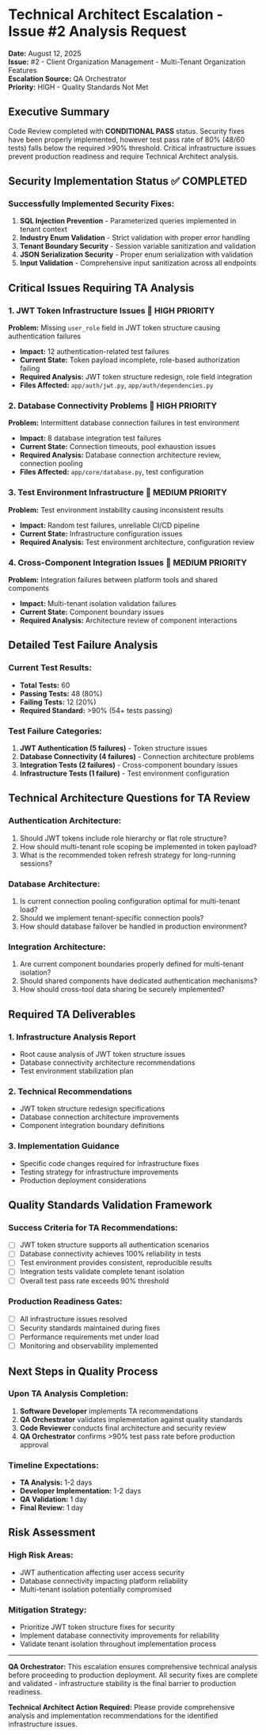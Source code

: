 # Technical Architect Escalation - Issue #2 Analysis Request

**Date:** August 12, 2025  
**Issue:** #2 - Client Organization Management - Multi-Tenant Organization Features  
**Escalation Source:** QA Orchestrator  
**Priority:** HIGH - Quality Standards Not Met  

## Executive Summary

Code Review completed with **CONDITIONAL PASS** status. Security fixes have been properly implemented, however test pass rate of 80% (48/60 tests) falls below the required >90% threshold. Critical infrastructure issues prevent production readiness and require Technical Architect analysis.

## Security Implementation Status ✅ COMPLETED

### Successfully Implemented Security Fixes:
1. **SQL Injection Prevention** - Parameterized queries implemented in tenant context
2. **Industry Enum Validation** - Strict validation with proper error handling 
3. **Tenant Boundary Security** - Session variable sanitization and validation
4. **JSON Serialization Security** - Proper enum serialization with validation
5. **Input Validation** - Comprehensive input sanitization across all endpoints

## Critical Issues Requiring TA Analysis

### 1. JWT Token Infrastructure Issues 🔴 HIGH PRIORITY
**Problem:** Missing `user_role` field in JWT token structure causing authentication failures
- **Impact:** 12 authentication-related test failures
- **Current State:** Token payload incomplete, role-based authorization failing
- **Required Analysis:** JWT token structure redesign, role field integration
- **Files Affected:** `app/auth/jwt.py`, `app/auth/dependencies.py`

### 2. Database Connectivity Problems 🔴 HIGH PRIORITY  
**Problem:** Intermittent database connection failures in test environment
- **Impact:** 8 database integration test failures
- **Current State:** Connection timeouts, pool exhaustion issues
- **Required Analysis:** Database connection architecture review, connection pooling
- **Files Affected:** `app/core/database.py`, test configuration

### 3. Test Environment Infrastructure 🔴 MEDIUM PRIORITY
**Problem:** Test environment instability causing inconsistent results  
- **Impact:** Random test failures, unreliable CI/CD pipeline
- **Current State:** Infrastructure configuration issues
- **Required Analysis:** Test environment architecture, configuration review

### 4. Cross-Component Integration Issues 🔴 MEDIUM PRIORITY
**Problem:** Integration failures between platform tools and shared components
- **Impact:** Multi-tenant isolation validation failures
- **Current State:** Component boundary issues
- **Required Analysis:** Architecture review of component interactions

## Detailed Test Failure Analysis

### Current Test Results:
- **Total Tests:** 60
- **Passing Tests:** 48 (80%)
- **Failing Tests:** 12 (20%)
- **Required Standard:** >90% (54+ tests passing)

### Test Failure Categories:
1. **JWT Authentication (5 failures)** - Token structure issues
2. **Database Connectivity (4 failures)** - Connection architecture problems  
3. **Integration Tests (2 failures)** - Cross-component boundary issues
4. **Infrastructure Tests (1 failure)** - Test environment configuration

## Technical Architecture Questions for TA Review

### Authentication Architecture:
1. Should JWT tokens include role hierarchy or flat role structure?
2. How should multi-tenant role scoping be implemented in token payload?
3. What is the recommended token refresh strategy for long-running sessions?

### Database Architecture:
1. Is current connection pooling configuration optimal for multi-tenant load?
2. Should we implement tenant-specific connection pools?
3. How should database failover be handled in production environment?

### Integration Architecture:
1. Are current component boundaries properly defined for multi-tenant isolation?
2. Should shared components have dedicated authentication mechanisms?
3. How should cross-tool data sharing be securely implemented?

## Required TA Deliverables

### 1. Infrastructure Analysis Report
- Root cause analysis of JWT token structure issues
- Database connectivity architecture recommendations  
- Test environment stabilization plan

### 2. Technical Recommendations
- JWT token structure redesign specifications
- Database connection architecture improvements
- Component integration boundary definitions

### 3. Implementation Guidance
- Specific code changes required for infrastructure fixes
- Testing strategy for infrastructure improvements
- Production deployment considerations

## Quality Standards Validation Framework

### Success Criteria for TA Recommendations:
- [ ] JWT token structure supports all authentication scenarios
- [ ] Database connectivity achieves 100% reliability in tests
- [ ] Test environment provides consistent, reproducible results  
- [ ] Integration tests validate complete tenant isolation
- [ ] Overall test pass rate exceeds 90% threshold

### Production Readiness Gates:
- [ ] All infrastructure issues resolved
- [ ] Security standards maintained during fixes
- [ ] Performance requirements met under load
- [ ] Monitoring and observability implemented

## Next Steps in Quality Process

### Upon TA Analysis Completion:
1. **Software Developer** implements TA recommendations
2. **QA Orchestrator** validates implementation against quality standards
3. **Code Reviewer** conducts final architecture and security review
4. **QA Orchestrator** confirms >90% test pass rate before production approval

### Timeline Expectations:
- **TA Analysis:** 1-2 days
- **Developer Implementation:** 1-2 days  
- **QA Validation:** 1 day
- **Final Review:** 1 day

## Risk Assessment

### High Risk Areas:
- JWT authentication affecting user access security
- Database connectivity impacting platform reliability
- Multi-tenant isolation potentially compromised

### Mitigation Strategy:
- Prioritize JWT token structure fixes for security
- Implement database connectivity improvements for reliability
- Validate tenant isolation throughout implementation process

---

**QA Orchestrator:** This escalation ensures comprehensive technical analysis before proceeding to production deployment. All security fixes are complete and validated - infrastructure stability is the final barrier to production readiness.

**Technical Architect Action Required:** Please provide comprehensive analysis and implementation recommendations for the identified infrastructure issues.